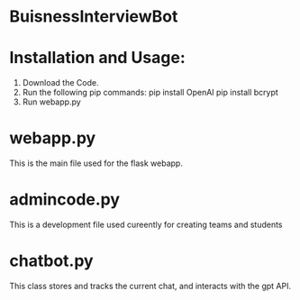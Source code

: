 # BuisnessInterviewBot

# Installation and Usage:
1. Download the Code.
2. Run the following pip commands:
     pip install OpenAI
     pip install bcrypt
4. Run webapp.py

# webapp.py
This is the main file used for the flask webapp.

# admincode.py
This is a development file used cureently for creating teams and students

# chatbot.py
This class stores and tracks the current chat, and interacts with the gpt API.

